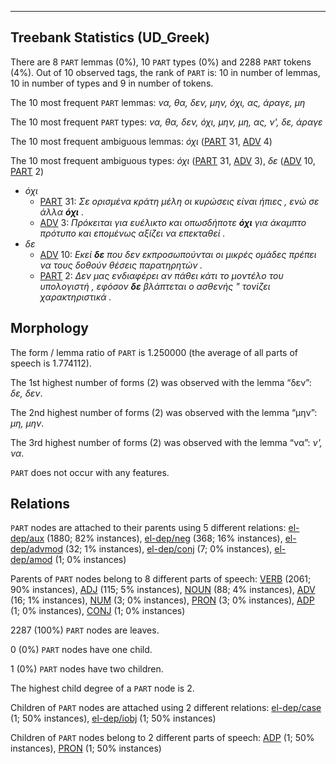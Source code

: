 

--------------------------------------------------------------------------------

## Treebank Statistics (UD_Greek)

There are 8 `PART` lemmas (0%), 10 `PART` types (0%) and 2288 `PART` tokens (4%).
Out of 10 observed tags, the rank of `PART` is: 10 in number of lemmas, 10 in number of types and 9 in number of tokens.

The 10 most frequent `PART` lemmas: <em>να, θα, δεν, μην, όχι, ας, άραγε, μη</em>

The 10 most frequent `PART` types:  <em>να, θα, δεν, όχι, μην, μη, ας, ν', δε, άραγε</em>

The 10 most frequent ambiguous lemmas: <em>όχι</em> ([PART]() 31, [ADV]() 4)

The 10 most frequent ambiguous types:  <em>όχι</em> ([PART]() 31, [ADV]() 3), <em>δε</em> ([ADV]() 10, [PART]() 2)


* <em>όχι</em>
  * [PART]() 31: <em>Σε ορισμένα κράτη μέλη οι κυρώσεις είναι ήπιες , ενώ σε άλλα <b>όχι</b> .</em>
  * [ADV]() 3: <em>Πρόκειται για ευέλικτο και οπωσδήποτε <b>όχι</b> για άκαμπτο πρότυπο και επομένως αξίζει να επεκταθεί .</em>
* <em>δε</em>
  * [ADV]() 10: <em>Εκεί <b>δε</b> που δεν εκπροσωπούνται οι μικρές ομάδες πρέπει να τους δοθούν θέσεις παρατηρητών .</em>
  * [PART]() 2: <em>Δεν μας ενδιαφέρει αν πάθει κάτι το μοντέλο του υπολογιστή , εφόσον <b>δε</b> βλάπτεται ο ασθενής " τονίζει χαρακτηριστικά .</em>

## Morphology

The form / lemma ratio of `PART` is 1.250000 (the average of all parts of speech is 1.774112).

The 1st highest number of forms (2) was observed with the lemma “δεν”: <em>δε, δεν</em>.

The 2nd highest number of forms (2) was observed with the lemma “μην”: <em>μη, μην</em>.

The 3rd highest number of forms (2) was observed with the lemma “να”: <em>ν', να</em>.

`PART` does not occur with any features.


## Relations

`PART` nodes are attached to their parents using 5 different relations: [el-dep/aux]() (1880; 82% instances), [el-dep/neg]() (368; 16% instances), [el-dep/advmod]() (32; 1% instances), [el-dep/conj]() (7; 0% instances), [el-dep/amod]() (1; 0% instances)

Parents of `PART` nodes belong to 8 different parts of speech: [VERB]() (2061; 90% instances), [ADJ]() (115; 5% instances), [NOUN]() (88; 4% instances), [ADV]() (16; 1% instances), [NUM]() (3; 0% instances), [PRON]() (3; 0% instances), [ADP]() (1; 0% instances), [CONJ]() (1; 0% instances)

2287 (100%) `PART` nodes are leaves.

0 (0%) `PART` nodes have one child.

1 (0%) `PART` nodes have two children.

The highest child degree of a `PART` node is 2.

Children of `PART` nodes are attached using 2 different relations: [el-dep/case]() (1; 50% instances), [el-dep/iobj]() (1; 50% instances)

Children of `PART` nodes belong to 2 different parts of speech: [ADP]() (1; 50% instances), [PRON]() (1; 50% instances)

